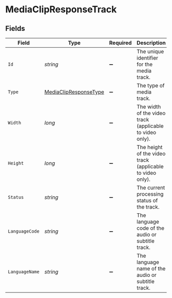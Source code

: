 # MediaClipResponseTrack


## Fields

| Field                                                                     | Type                                                                      | Required                                                                  | Description                                                               | Example                                                                   |
| ------------------------------------------------------------------------- | ------------------------------------------------------------------------- | ------------------------------------------------------------------------- | ------------------------------------------------------------------------- | ------------------------------------------------------------------------- |
| `Id`                                                                      | *string*                                                                  | :heavy_minus_sign:                                                        | The unique identifier for the media track.                                | a0dd6283-001a-41eb-91ed-851de81e9714                                      |
| `Type`                                                                    | [MediaClipResponseType](../../Models/Components/MediaClipResponseType.md) | :heavy_minus_sign:                                                        | The type of media track.                                                  | video                                                                     |
| `Width`                                                                   | *long*                                                                    | :heavy_minus_sign:                                                        | The width of the video track (applicable to video only).                  | 640                                                                       |
| `Height`                                                                  | *long*                                                                    | :heavy_minus_sign:                                                        | The height of the video track (applicable to video only).                 | 360                                                                       |
| `Status`                                                                  | *string*                                                                  | :heavy_minus_sign:                                                        | The current processing status of the track.                               | Ready                                                                     |
| `LanguageCode`                                                            | *string*                                                                  | :heavy_minus_sign:                                                        | The language code of the audio or subtitle track.                         | und                                                                       |
| `LanguageName`                                                            | *string*                                                                  | :heavy_minus_sign:                                                        | The language name of the audio or subtitle track.                         | default                                                                   |